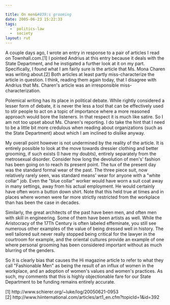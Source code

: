 ```yaml
---

title: On men&#039;s grooming
date: 2005-06-23 15:22:33
tags:
  -  politics-law
  -  society
layout: rut
---
```


<p>A couple days ago, I wrote an entry in response to a pair of articles I read on Townhall.com.[1] I pointed Andrius at this entry because it deals with the State Department, and he instigated a further look at it on my part.  Specifically, I found what I am fairly sure is the article that Ms. Mona Charen was writing about.[2] Both articles at least partly miss-characterize the article in question.  I think, reading them again today, that I disagree with Andrius that Ms. Charen's article was an irresponsible miss-characterization.</p>  <p>Polemical writing has its place in political debate.  While rightly considered a lesser form of debate, it is never the less a tool that can be effectively used to stir people to act on a topic of importance where a more reasoned approach would bore the listeners. In that respect it is much like satire.  So I am not too upset about Ms. Charen's reporting.  I do take the hint that I need to be a little bit more credulous when reading about organizations (such as the State Department) about which I am inclined to dislike anyway.</p>  <p>My overall point however is not undermined by the reality of the article.  It is entirely possible to look at the move towards dressier clothing and better grooming, if such exists (I have my doubts), entirely separately from the metrosexual disorder. Consider how long the devolution of men's' fashion has been going on to reach its present point.  The tux of the present day was the standard formal wear of the past.  The three piece suit, now relatively rarely seen, was standard means' wear for anyone with a "white collar" job.  Even the "blue collar" worker would have worn a suit coat away in many settings, away from his actual employment. He would certainly have often worn a button down shirt.  Note that this held true at times and in places where women were far more strictly restricted from the workplace than has been the case in decades.</p>  <p>Similarly, the great architects of the past have been men, and often men with skill in engineering.  Some of them have been artists as well.  While the Aristocracy of the 17Th Century is often labeled effeminate, you still see numerous other examples of the value of being dressed well in history.  The well tailored suit never really stopped being critical for the lawyer in the courtroom for example, and the oriental cultures provide an example of one where personal grooming has been considered important without as much blurring of the genders.</p>  <p>So it is clearly bias that causes the Hi magazine article to refer to what they call "Fashionable Men" as being the result of an influx of women in the workplace, and an adoption of women's values and women's practices.  As such, my comments that this is highly objectionable fare for our State Department to be funding remains entirely accurate.</p>  [1] http://www.schierer.org/~luke/log/20050621-0953 <br  /> [2] http://www.hiinternational.com/articles/art1_en.cfm?topicId=1&id=392

